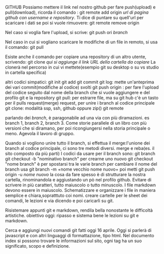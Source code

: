 GITHUB
Possiamo mettere il link nel nostro github per fare push(upload) e pull(download), ricorda il comando :
git remote add origin *url di pagina github con username e repository*. Ti dice di puntare su quell'url per scaricare i dati
se poi si vuole rimuovere: git remote remove origin

Nel caso si voglia fare l'upload, si scrive:
git push ori *branch*

Nel caso in cui si vogliano scaricare le modifiche di un file in remoto, si usa il comando:
git pull

Esiste anche il comando per copiare una repository di un altro utente, scrivendo:
git clone *qui si aggiunge il link  URL della cartella da copiare* 
La clonerà nel percorso in cui vi mettete(esempio git su desktop o su vs studio in cartella specifica)

altri codici simpatici:
git init
git add
git commit
git log: mette un'anteprima dei vari commit(modifiche al codice) svolti
git push origin : per fare l'upload del codice seguito dal nome della branch che si vuole aggiungere e del profilo git e la repository
git pull: per estrarre file, ma su git hub c'è  un tasto per il pulls request(merge) request, per unire i branch al codice principale
git clone: modalità ssp, ssh, github oppure zip()
git remote

parlando dei *branch*, è paragonabile ad una via con più diramazioni.
es branch 1, branch 2, branch 3.
Come storie parallele di un libro con più versioni che si diramano, per poi ricongiungersi nella storia principale o meno. Agevola il lavoro di gruppo.

Quando si vogliono unire tutto il branch, si effettua il merge:l'unione dei branch al codice principale, ci sono tre metodi diversi. merge e reba(es. il sito composto da più parti)
I codici da usare per il branch sono:
git branch
git checkout -b "nominativo branch" per crearne uno nuovo
git checkout "nome branch" è per spostarsi tra le varie branch
 per cambiare il nome del branch usa git branch -m +nome vecchio nome nuovo+
 poi metti git push origin -u *nome nuovo*
 la cosa da fare spesso è di strutturare la nostra cartella, rinominandola e aggiustando un pò nel profilo github.
 Evitare di scrivere in più caratteri, tutto maiuscolo o tutto minuscolo.
 I file markdown devono essere in maiuscolo.
 Schematizzare e organizzare i file
 in maniera semplice e chiara,sopratttuto coi nomi.
 creare cartelle per le sheet dei comandi, le lezioni e via dicendo e poi caricarli su git.

Risistemare appunti git e markdown, rendila bella nonostante le difficoltà artistiche.
obiettivo oggi: ripasso e sistema bene le lezioni su git e markdown.

Cerca e aggiungi nuovi comandi git fatti oggi 16 aprile.
 Oggi si parlerà di javascript e con altri linguaggi di formattazione, tipo html.
 Nel documento index si possono trovare le informazioni sul sito, ogni tag ha un suo significato, scopo e definizione.